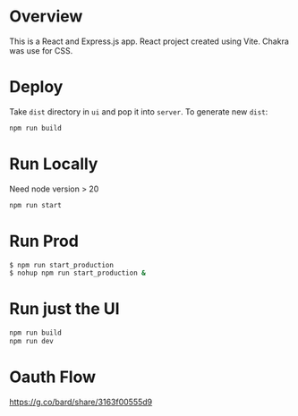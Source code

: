 # Overview

This is a React and Express.js app.
React project created using Vite.
Chakra was use for CSS.

# Deploy

Take `dist` directory in `ui` and pop it into `server`.
To generate new `dist`:

```bash
npm run build
```

# Run Locally

Need node version > 20

```bash
npm run start
```

# Run Prod

```bash
$ npm run start_production
$ nohup npm run start_production &
```


# Run just the UI

```bash
npm run build
npm run dev
```

# Oauth Flow

https://g.co/bard/share/3163f00555d9


